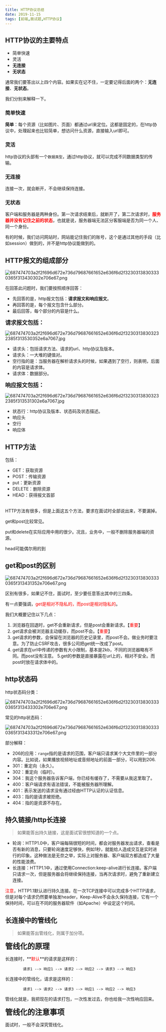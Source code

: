 ```yaml
---
title: HTTP协议总结
date: 2019-11-15
tags: [前端,面试题,HTTP协议]
---
```

## HTTP协议的主要特点

+ 简单快速
+ 灵活
+ **无连接**
+ **无状态**

通常我们要答出以上四个内容。如果实在记不住，一定要记得后面的两个：**无连接**、**无状态**。

我们分别来解释一下。

<!-- more -->

### 简单快速

**简单**：每个资源（比如图片、页面）都通过url来定位。这都是固定的，在http协议中，处理起来也比较简单，想访问什么资源，直接输入url即可。

### 灵活

http协议的头部有一个`数据类型`，通过http协议，就可以完成不同数据类型的传输。

### 无连接

连接一次，就会断开，不会继续保持连接。

### 无状态

客户端和服务器是两种身份。第一次请求结束后，就断开了，第二次请求时，**<font color=red>服务器并没有记住之前的状态</font>**，也就是说，服务器端无法区分客服端是否为同一个人、同一个身份。

有的时候，我们访问网站时，网站能记住我们的账号，这个是通过其他的手段（比如session）做到的，并不是http协议能做到的。

## HTTP报文的组成部分

![687474703a2f2f696d672e736d79687661652e636f6d2f32303138303330365f313430302e706e67.png](https://i.loli.net/2019/09/12/AcY19x5eznIlGqW.png)

在回答此问题时，我们要按照顺序回答：

+ 先回答的是，http报文包括：**请求报文和响应报文**。
+ 再回答的是，每个报文包含什么部分。
+ 最后回答，每个部分的内容是什么。

**<font size=4>请求报文包括：</font>**

![687474703a2f2f696d672e736d79687661652e636f6d2f32303138303232385f313530352e6a7067.jpg](https://i.loli.net/2019/09/12/OW7yNjsugzo43EH.jpg)

+ 请求头：包括请求方法、请求的url、http协议及版本。
+ 请求头：一大堆的键值对。
+ 空行指的是：当服务器在解析请求头的时候，如果遇到了空行，则表明，后面的内容是请求体。
+ 请求体：数据部分。

**<font size=4>响应报文包括：</font>**

![687474703a2f2f696d672e736d79687661652e636f6d2f32303138303232385f313531302e6a7067.jpg](https://i.loli.net/2019/09/12/zqHjunsVJ23oEpI.jpg)

+ 状态行：http协议及版本、状态码及状态描述。
+ 响应头
+ 空行
+ 响应体

## HTTP方法

包括：

+ GET：获取资源
+ POST：传输资源
+ put：更新资源
+ DELETE：删除资源
+ HEAD：获得报文首部

<br>
HTTP方法有很多，但是上面这五个方法，要求在面试时全部说出来，不要漏掉。

get和post比较常见。

put和delete在实际应用中用的很少。况且，业务中，一般不删除服务器端的资源。

head可能偶尔用的到

## get和post的区别

![687474703a2f2f696d672e736d79687661652e636f6d2f32303138303330365f313431352e706e67.png](https://i.loli.net/2019/09/12/CIEpYG1gj24rPqx.png)

区别有很多，如果记不住，面试时，至少要任意答出其中的三四条。

有一点要强调，<font color=red>get是相对不隐私的，而post是相对隐私的</font>。

我们大概要记住以下几点：

1. 浏览器在回退时，get不会重新请求，但是post会重新请求。【<font color=red>重要</font>】
2. get请求会被浏览器主动缓存，而post不会。【<font color=red>重要</font>】
3. get请求的参数，会保留在浏览器的历史记录里，而post不会。做业务时要注意。为了防止CSRF攻击，很多公司把get统一改成了post。
4. get请求在url中传递的参数有大小限制，基本是2kb，不同的浏览器略有不同。而post没有注意。
5.get的参数是直接暴露在url上的，相对不安全。而post时放在请求体中的。

## http状态码

http状态码分类：

![687474703a2f2f696d672e736d79687661652e636f6d2f32303138303330365f313433302e706e67.png](https://i.loli.net/2019/09/12/Am3vfQ7Hu2ZSqrD.png)

常见的http状态码：

![687474703a2f2f696d672e736d79687661652e636f6d2f32303138303330365f313433312e706e67.png](https://i.loli.net/2019/09/12/hTFgtZ3CWxE1Ibq.png)

部分解释：

+ 206的应用：`range`指的是请求的范围，客户端只请求某个大文件里的一部分内容。比如说，如果播放视频地址或音频地址的前面一部分，可以用到206.
+ 301：重定向（永久）。
+ 302：重定向（临时）。
+ 304：我这个服务器告诉客户端，你已经有缓存了，不需要从我这里取了。
+ 400：客户端请求有语法错误，不能被服务器所理解。
+ 401：表示发送的请求没有通过经由HTTP认证的认证信息。
+ 403：指的是请求被拒绝。
+ 404：指的是资源不存在。

## 持久链接/http长连接

> 如果能答出持久链接，这是面试官很想知道的一个点。

+ 轮询：HTTP1.0中，客户端每隔很短的时间，都会对服务器发出请求，查看是否有新的消息，只要轮询速度足够快，例如1秒，就能给人造成交互是实时进行的印象。这种做法是无奈之举，实际上对服务器、客户端双方都造成了大量的性能浪费。
+ 长连接：HTTP1.1中，通过使用Connection:keep-alive进行长连接。客户端只请求一次，但是服务器会将继续保持连接，当再次请求时，避免了重新建立连接。

<font color=red>注意</font>，HTTP1.1默认进行持久连接。在一次TCP连接中可以完成多个HTTP请求，但是对每个请求仍然要单独发header，Keep-Alive不会永久保持连接，它有一个保持时间，可以在不同的服务器软件（如Apache）中设定这个时间。

## 长连接中的管线化

> 如果能答出管线化，则属于加分项。

**<font size=5>管线化的原理</font>**

长连接时，**<font color=red>默认</font>**的请求是这样的：
```
        请求1 --> 响应1 --> 请求2 --> 响应2 --> 请求3 --> 响应3
```

长连接中的管线化，请求是这样的：
```
        请求1 --> 请求2 --> 请求3 --> 响应1 --> 响应2 --> 响应3
```

管线化就是，我把现在的请求打包，一次性发过去，你也给我一次性响应回来。

**<font size=5>管线化的注意事项</font>**

面试时，一般不会深究管线化。
